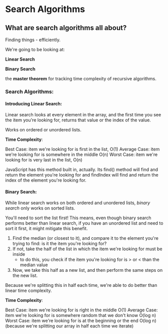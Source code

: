 # Search Algorithms

## What are search algorithms all about?

Finding things - efficiently.

We're going to be looking at:

**Linear Search**

**Binary Search**

the **master theorem** for tracking time complexity of recursive algorithms.


### Search Algorithms:

#### Introducing Linear Search:

Linear search looks at every element in the array, and the first time you see the item you're looking for, returns that value or the index of the value.

Works on ordered or unordered lists.

**Time Complexity**:

Best Case: item we're looking for is first in the list, O(1)
Average Case: item we're looking for is somewhere in the middle O(n)
Worst Case: item we're looking for is very last in the list, O(n)

JavaScript has this method built in, actually. Its find() method will find and return the element you're looking for and findIndex will find and return the index of the element you're looking for.

#### Binary Search:

While linear search works on both ordered and unordered lists, *binary search* only works on sorted lists.

You'll need to sort the list first! This means, even though binary search performs better than linear search, if you have an unordered list and need to sort it first, it might mitigate this benefit.

1. Find the median (or closest to it), and compare it to the element you're trying to find: is it the item you're looking for?
2. If not, take the half of the list in which the item we're looking for must be inside
    - to do this, you check if the item you're looking for is > or < than the median value
3. Now, we take this half as a new list, and then perform the same steps on the new list.

Because we're splitting this in half each time, we're able to do better than linear time complexity.

**Time Complexity**:

Best Case: item we're looking for is right in the middle O(1)
Average Case: item we're looking for is somewhere random that we don't know O(log n)
Worst Case: item we're looking for is at the beginning or the end O(log n) (because we're splitting our array in half each time we iterate)
